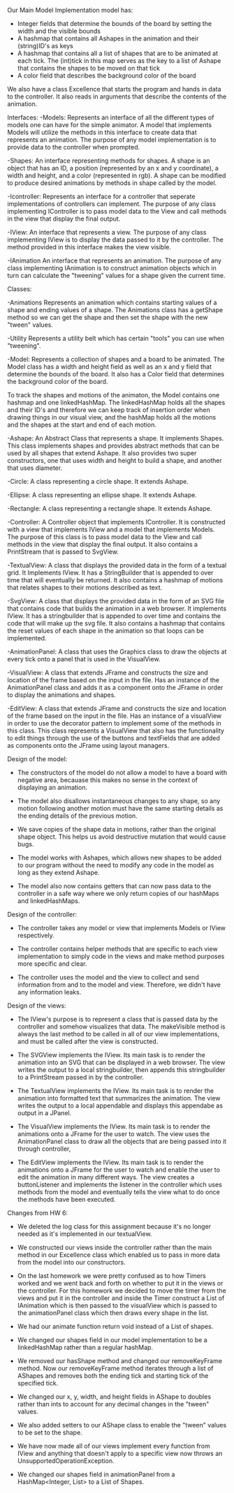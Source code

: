 Our Main Model Implementation model has:
  - Integer fields that determine the bounds of the board by setting the width and the visible bounds
  - A hashmap that contains all Ashapes in the animation and their (string)ID's as keys
  - A hashmap that contains all a list of shapes that are to be animated at each tick. The (int)tick in this map serves as the key to a list of Ashape that contains the shapes to be moved on that tick
  - A color field that describes the background color of the board

We also have a class Excellence that starts the program and hands in data to the controller. It also reads in arguments that describe the contents of the animation.

Interfaces:
  -Models:
  Represents an interface of all the different types of models one can have for the simple animator. A model that implements Models will utilize the methods in this interface to create data that represents an animation. The purpose of any model implementation is to provide data to the controller when prompted.

  -Shapes:
  An interface representing methods for shapes. A shape is an object that has an ID, a position (represented by an x and y coordinate), a width and height, and a color (represented in rgb). A shape can be modified to produce desired animations by methods in shape called by the model.

  -Icontroller:
  Represents an interface for a controller that seperate implementations of controllers can implement. The purpose of any class implementing IController is to pass model data to the View and call methods in the view that display the final output.

  -IView:
  An interface that represents a view. The purpose of any class implementing IView is to display the data passed to it by the controller. The method provided in this interface makes the view visible.
  
  -IAnimation
  An interface that represents an animation. The purpose of any class implementing IAnimation is to construct animation objects which in turn can calculate the "tweening" values for a shape given the current time. 

Classes:

 -Animations
 Represents an animation which contains starting values of a shape and ending values of a shape. The Animations class has a getShape method so we can get the shape and then set the shape with the new "tween" values. 
 
 -Utility
 Represents a utility belt which has certain "tools" you can use when "tweening". 

  -Model:
  Represents a collection of shapes and a board to be animated. The Model class has a width and height field as well as an x and y field that determine the bounds of the board. It also has a Color field that determines the background color of the board.

  To track the shapes and motions of the animaton, the Model contains one hashmap and one linkedHashMap. The linkedHashMap holds all the shapes and their ID's and therefore we can keep track of insertion order when drawing things in our visual view, and the hashMap holds all the motions and the shapes at the start and end of each motion.

  -Ashape:
  An Abstract Class that represents a shape. It implements Shapes. This class implements shapes and provides abstract methods that can be used by all shapes that extend Ashape. It also provides two super constructors, one that uses width and height to build a shape, and another that uses diameter.

  -Circle:
  A class representing a circle shape. It extends Ashape.

  -Ellipse:
  A class representing an ellipse shape. It extends Ashape.

  -Rectangle:
  A class representing a rectangle shape. It extends Ashape.

  -Controller:
  A Controller object that implements IController. It is constructed with a view that implements IView and a model that implements Models. The purpose of this class is to pass model data to the View and call methods in the view that display the final output. It also contains a PrintStream that is passed to SvgView. 

  -TextualView:
  A class that displays the provided data in the form of a textual grid. It Implements IView. It has a StringBuilder that is appended to over time that will eventually be returned. It also contains a hashmap of motions that relates shapes to their motions described as text.

  -SvgView:
  A class that displays the provided data in the form of an SVG file that contains code that builds the animation in a web browser. It implements IView. It has a stringbuilder that is appended to over time and contains the code that will make up the svg file. It also contains a hashmap that contains the reset values of each shape in the animation so that loops can be implemented.

  -AnimationPanel: 
  A class that uses the Graphics class to draw the objects at every tick onto a panel that is used in the VisualView. 

  -VisualView: 
  A class that extends JFrame and constructs the size and location of the frame based on the input in the file. Has an instance of the AnimationPanel class and adds it as a component onto the JFrame in order to display the animations and shapes. 
  
  -EditView:
  A class that extends JFrame and constructs the size and location of the frame based on the input in the file. Has an instance of a visualView in order to use the decorator pattern to implement some of the methods in this class. This class represents a VisualView that also has the functionality to edit things through the use of the buttons and textFields that are added as components onto the JFrame using layout managers. 

Design of the model:

  - The constructors of the model do not allow a model to have a board with negative area, becauase this makes no sense in the context of displaying an animation.

  - The model also disallows instantaneous changes to any shape, so any motion following another motion must have the same starting details as the ending details of the previous motion.

  - We save copies of the shape data in motions, rather than the original shape object. This helps us avoid destructive mutation that would cause bugs.

  - The model works with Ashapes, which allows new shapes to be added to our program without the need to modify any code in the model as long as they extend Ashape.
  
  - The model also now contains getters that can now pass data to the controller in a safe way where we only return copies of our hashMaps and linkedHashMaps. 


Design of the controller:

  - The controller takes any model or view that implements Models or IView respectively.

  - The controller contains helper methods that are specific to each view implementation to simply code in the views and make method purposes more specific and clear.
  
  - The controller uses the model and the view to collect and send information from and to the model and view. Therefore, we didn't have any information leaks. 
  
Design of the views:

  - The IView's purpose is to represent a class that is passed data by the controller and somehow visualizes that data. The makeVisible method is always the last method to be called in all of our view implementations, and must be called after the view is constructed.

  - The SVGView implements the IView. Its main task is to render the animation into an SVG that can be displayed in a web browser. The view writes the output to a local stringbuilder, then appends this stringbuilder to a PrintStream passed in by the controller.

  - The TextualView implements the IView. Its main task is to render the animation into formatted text that summarizes the animation. The view writes the output to a local appendable and displays this appendabe as output in a JPanel.

  - The VisualView implements the IView. Its main task is to render the animations onto a JFrame for the user to watch. The view uses the AnimationPanel class to draw all the objects that are being passed into it through controller,
  
  - The EditView implements the IView. Its main task is to render the animations onto a JFrame for the user to watch and enable the user to edit the animation in many different ways. The view creates a buttonListener and implements the listener in the controller which uses methods from the model and eventually tells the view what to do once the methods have been executed.


Changes from HW 6:
 - We deleted the log class for this assignment because it's no longer needed as it's implemented in our textualView.
 
 - We constructed our views inside the controller rather than the main method in our Excellence class which enabled us to pass in more data from the model into our constructors. 
 
 - On the last homework we were pretty confused as to how Timers worked and we went back and forth on whether to put it in the views or the controller. For this homework we decided to move the timer from the views and put it in the controller and inside the Timer construct a List of IAnimation which is then passed to the visualView which is passed to the animationPanel class which then draws every shape in the list.
 
 - We had our animate function return void instead of a List of shapes. 
 
 - We changed our shapes field in our model implementation to be a linkedHashMap rather than a regular hashMap.
 
 - We removed our hasShape method and changed our removeKeyFrame method. Now our removeKeyFrame method iterates through a list of AShapes and removes both the ending tick and starting tick of the specified tick. 
 
 - We changed our x, y, width, and height fields in AShape to doubles rather than ints to account for any decimal changes in the "tween" values. 
 
 - We also added setters to our AShape class to enable the "tween" values to be set to the shape. 
 
 - We have now made all of our views implement every function from IView and anything that doesn't apply to a specific view now throws an UnsupportedOperationException.
 
 - We changed our shapes field in animationPanel from a HashMap<Integer, List<Shapes>> to a List of Shapes. 
 
 
 
 
 
 
